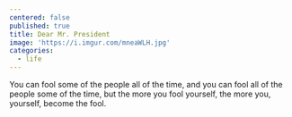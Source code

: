 ```yaml
---
centered: false
published: true
title: Dear Mr. President
image: 'https://i.imgur.com/mneaWLH.jpg'
categories:
  - life
---
```

You can fool some of the people 
all of the time,
and you can fool all of the people 
some of the time,
but the more you fool yourself,
the more you, yourself,
become the fool.
